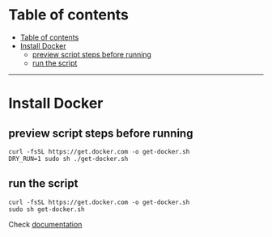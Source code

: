 # Table of contents

- [Table of contents](#table-of-contents)
- [Install Docker](#install-docker)
  - [preview script steps before running](#preview-script-steps-before-running)
  - [run the script](#run-the-script)

---

# Install Docker

## preview script steps before running

```shell
curl -fsSL https://get.docker.com -o get-docker.sh
DRY_RUN=1 sudo sh ./get-docker.sh
```

## run the script
```shell
curl -fsSL https://get.docker.com -o get-docker.sh
sudo sh get-docker.sh
```

Check [documentation](https://docs.docker.com/engine/install/ubuntu/)

